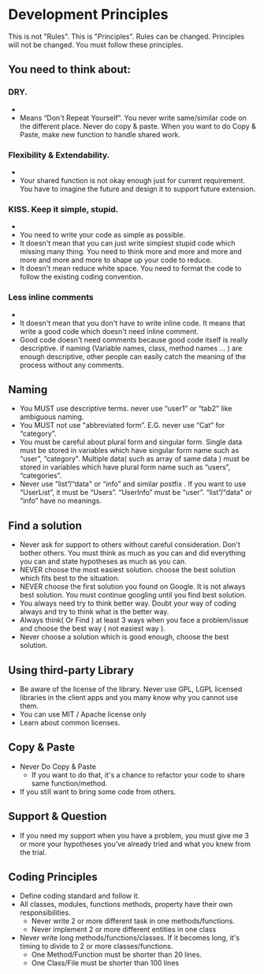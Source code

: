 # Development Principles

This is not "Rules". This is "Principles". Rules can be changed. Principles will not be changed. You must follow these principles.

## You need to think about:

### DRY.
* 
* Means “Don't Repeat Yourself”. You never write same/similar code on the different place. Never do copy & paste. When you want to do Copy & Paste,  make new function to handle shared work.

### Flexibility & Extendability.
* 
* Your shared function is not okay enough just for current requirement. You have to imagine the future and design it to support future extension.

### KISS. Keep it simple, stupid.
* 
* You need to write your code as simple as possible.
* It doesn't mean that you can just write simplest stupid code which missing many thing. You need to think more and more and more and more and more and more to shape up your code to reduce.
* It doesn't mean reduce white space. You need to format the code to follow the existing coding convention.

### Less inline comments
* 
* It doesn't mean that you don't have to write inline code. It means that write a good code which doesn't need inline comment.
* Good code doesn't need comments because good code itself is really descriptive. if naming (Variable names, class, method names … ) are enough descriptive, other people can easily catch the meaning of the process without any comments.

## Naming

* You MUST use descriptive terms. never use “user1” or “tab2” like ambiguous naming.
* You MUST not use "abbreviated form”. E.G. never use “Cat” for “category”.
* You must be careful about plural form and singular form. Single data must be stored in variables which have singular form name such as “user”, “category". Multiple data( such as array of same data ) must be stored in variables which have plural form name such as “users”, “categories”.
* Never use “list”/“data" or “info” and similar postfix . If you want to use “UserList”, it must be “Users”. “UserInfo” must be “user”. “list”/“data" or “info” have no meanings.


## Find a solution

* Never ask for support to others without careful consideration. Don't bother others. You must think as much as you can and did everything you can and state hypotheses as much as you can.
* NEVER choose the most easiest solution. choose the best solution which fits best to the situation.
* NEVER choose the first solution you found on Google. It is not always best solution. You must continue googling until you find best solution.
* You always need try to think better way. Doubt your way of coding always and try to think what is the better way.
* Always think( Or Find ) at least 3 ways when you face a problem/issue and choose the best way ( not easiest way ).
* Never choose a solution which is good enough, choose the best solution.


## Using third-party Library

* Be aware of the license of the library. Never use GPL, LGPL licensed libraries in the client apps and you many know why you cannot use them.
* You can use MIT / Apache license only
* Learn about common licenses.


## Copy & Paste

* Never Do Copy & Paste
    * If you want to do that, it's a chance to refactor your code to share same function/method.
* If you still want to bring some code from others.


## Support & Question

* If you need my support when you have a problem, you must give me 3 or more your hypotheses you've already tried and what you knew from the trial.


## Coding Principles

* Define coding standard and follow it.
* All classes, modules, functions methods, property have their own responsibilities.
    * Never write 2 or more different task in one methods/functions.
    * Never implement 2 or more different entities in one class
* Never write long methods/functions/classes. If it becomes long, it's timing to divide to 2 or more classes/functions.
    * One Method/Function must be shorter than 20 lines.
    * One Class/File must be shorter than 100 lines
